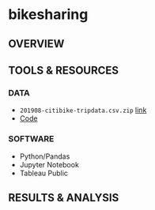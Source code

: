 # bikesharing

## OVERVIEW

## TOOLS & RESOURCES

### DATA

* `201908-citibike-tripdata.csv.zip` [link](https://s3.amazonaws.com/tripdata/index.html)
* [Code](https://github.com/farwaali08/bikesharing/blob/d7dbf88019605ec60ef3d388e9fb81b2c7fda98f/NYC_CitiBike_Challenge_starter_code.ipynb)

### SOFTWARE

* Python/Pandas
* Jupyter Notebook
* Tableau Public

## RESULTS & ANALYSIS

